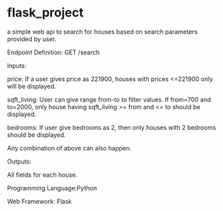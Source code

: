 # flask_project
a simple web api to search for houses based on search parameters provided by user.

 

Endpoint Definition: GET <URL>/search

Inputs:

price: If a user gives price as 221900, houses with prices <=221900 only will be displayed.

sqft_living: User can give range from-to to filter values. If from=700 and to=2000, only house having sqft_living >= from and <= to should be displayed.

bedrooms: If user give bedrooms as 2, then only houses with 2 bedrooms should be displayed.

 

Any combination of above can also happen.

 

Outputs:

All fields for each house.

 

Programming Language:Python

Web Framework: Flask
